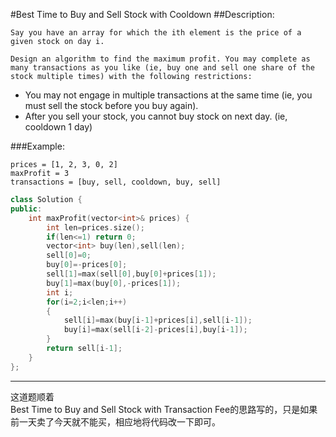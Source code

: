 #Best Time to Buy and Sell Stock with Cooldown
##Description:
```
Say you have an array for which the ith element is the price of a given stock on day i.

Design an algorithm to find the maximum profit. You may complete as many transactions as you like (ie, buy one and sell one share of the stock multiple times) with the following restrictions:
```
   - You may not engage in multiple transactions at the same time (ie, you must sell the stock before you buy again).
   - After you sell your stock, you cannot buy stock on next day. (ie, cooldown 1 day)

###Example:
```
prices = [1, 2, 3, 0, 2]
maxProfit = 3
transactions = [buy, sell, cooldown, buy, sell]
```
```cpp
class Solution {
public:
    int maxProfit(vector<int>& prices) {
        int len=prices.size();
        if(len<=1) return 0;
        vector<int> buy(len),sell(len);
        sell[0]=0;
        buy[0]=-prices[0];
        sell[1]=max(sell[0],buy[0]+prices[1]);
        buy[1]=max(buy[0],-prices[1]);
        int i;
        for(i=2;i<len;i++)
        {
            sell[i]=max(buy[i-1]+prices[i],sell[i-1]);
            buy[i]=max(sell[i-2]-prices[i],buy[i-1]);
        }
        return sell[i-1];
    }
};
```
***************************************
这道题顺着	
Best Time to Buy and Sell Stock with Transaction Fee的思路写的，只是如果前一天卖了今天就不能买，相应地将代码改一下即可。